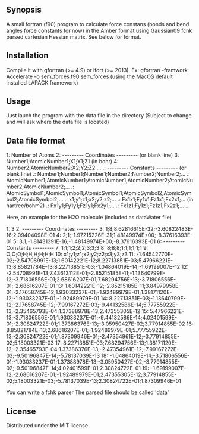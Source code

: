 ## Synopsis

A small fortran (f90) program to calculate force constans (bonds and bend angles force constants for now) in the Amber format using Gaussian09 fchk parsed cartesian Hessian matrix. See below for format.

## Installation

Compile it with gfortran (>= 4.9) or ifort (>= 2013).
Ex: gfortran -framwork Accelerate -o sem_forces.f90 sem_forces (using the MacOS default installed LAPACK framework)

## Usage

Just lauch the program with the data file in the directory (Subject to change and will ask where the data file is located)


## Data file format

1: Number of Atoms
2: --------- Coordinates --------- (or blank line)
3: Number1;AtomicNumber1;X1;Y1;Z1  (in bohr)
4: Number2;AtomicNumber2;X2;Y2;Z2
...
.: --------- Constants --------- (or blank line)
.: Number1;Number1;Number1;Number2;Number2;Number2;...
.: AtomicNumber1;AtomicNumber1;AtomicNumber1;AtomicNumber2;AtomicNumber2;AtomicNumber2;...
.: AtomicSymbol1;AtomicSymbol1;AtomicSymbol1;AtomicSymbol2;AtomicSymbol2;AtomicSymbol2;...
.: x1;y1;z1;x2;y2;z2;...
.: Fx1x1;Fy1x1;Fz1x1;Fx2x1;...   (in hartree/bohr^2)
.: Fx1y1;Fy1y1;Fz1y1;Fx2y1;...
.: Fx1z1;Fy1z1;Fz1z1;Fx2z1;...
...

Here, an example for the H2O molecule (included as dataWater file)

1:  3
2:  --------- Coordinates ---------
3:  1;8;8.62816615E-32;-3.60822483E-16;2.09404098E-01
4:  2;1;-1.97215226E-31;1.48149974E+00;-8.37616393E-01
5:  3;1;-1.81431391E-16;-1.48149974E+00;-8.37616393E-01
6:  --------- Constants ---------
7:  1;1;1;2;2;2;3;3;3
8:  8;8;8;1;1;1;1;1;1
9:  O;O;O;H;H;H;H;H;H
10:  x1;y1;z1;x2;y2;z2;x3;y3;z3
11: -1.64542770E-02;-2.54708991E-13;1.60142221E-12;8.22713851E-03;5.47966221E-13;8.85821784E-13;8.22713851E-03;-1.04864019E-14;-1.69199007E-12
12: -2.54708991E-13;7.43613112E-01;-2.85215185E-11;-1.13640799E-12;-3.71806556E-01;2.68616207E-01;7.68294756E-13;-3.71806556E-01;-2.68616207E-01
13: 1.60142221E-12;-2.85215185E-11;3.84979958E-01;-2.17658745E-12;1.93033237E-01;-1.92489979E-01;1.38171120E-12;-1.93033237E-01;-1.92489979E-01
14: 8.22713851E-03;-1.13640799E-12;-2.17658745E-12;-7.99167272E-03;-9.44132586E-14;5.77755922E-13;-2.35465793E-04;1.37388978E-13;2.47355305E-12
15: 5.47966221E-13;-3.71806556E-01;1.93033237E-01;-9.44132586E-14;4.02401599E-01;-2.30824722E-01;1.37386376E-13;-3.05950427E-02;3.77914855E-02
16: 8.85821784E-13;2.68616207E-01;-1.92489979E-01;5.77755922E-13;-2.30824722E-01;1.87309946E-01;-2.47354961E-12;-3.77914855E-02;5.18003321E-03
17: 8.22713851E-03;7.68294756E-13;1.38171120E-12;-2.35465793E-04;1.37386376E-13;-2.47354961E-12;-7.99167272E-03;-9.50196847E-14;-5.78137039E-13
18: -1.04864019E-14;-3.71806556E-01;-1.93033237E-01;1.37388978E-13;-3.05950427E-02;-3.77914855E-02;-9.50196847E-14;4.02401599E-01;2.30824722E-01
19: -1.69199007E-12;-2.68616207E-01;-1.92489979E-01;2.47355305E-12;3.77914855E-02;5.18003321E-03;-5.78137039E-13;2.30824722E-01;1.87309946E-01


You can write a fchk parser
The parsed file should be called 'data'

## License

Distributed under the MIT license
